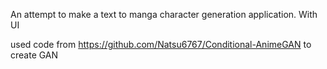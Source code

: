 An attempt to make a text to manga character generation application. With UI

used code from https://github.com/Natsu6767/Conditional-AnimeGAN to create GAN 


